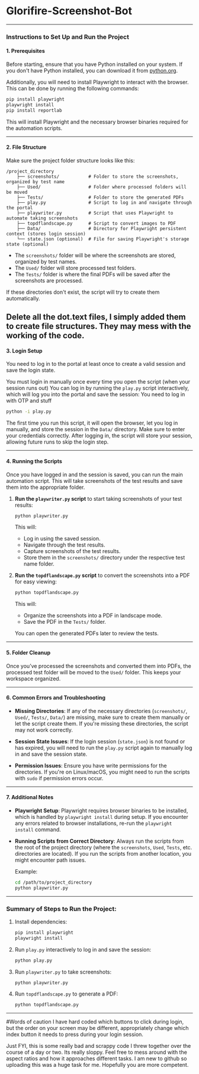 # Glorifire-Screenshot-Bot


---

### Instructions to Set Up and Run the Project

#### 1. **Prerequisites**

Before starting, ensure that you have Python installed on your system. If you don't have Python installed, you can download it from [python.org](https://www.python.org/downloads/).

Additionally, you will need to install Playwright to interact with the browser. This can be done by running the following commands:

```bash
pip install playwright
playwright install
pip install reportlab
```

This will install Playwright and the necessary browser binaries required for the automation scripts.

---

#### 2. **File Structure**

Make sure the project folder structure looks like this:

```
/project_directory
    ├── screenshots/           # Folder to store the screenshots, organized by test name
    ├── Used/                  # Folder where processed folders will be moved
    ├── Tests/                 # Folder to store the generated PDFs
    ├── play.py                # Script to log in and navigate through the portal
    ├── playwriter.py          # Script that uses Playwright to automate taking screenshots
    ├── topdflandscape.py      # Script to convert images to PDF
    ├── Data/                  # Directory for Playwright persistent context (stores login session)
    └── state.json (optional)  # File for saving Playwright's storage state (optional)
```

- The `screenshots/` folder will be where the screenshots are stored, organized by test names.
- The `Used/` folder will store processed test folders.
- The `Tests/` folder is where the final PDFs will be saved after the screenshots are processed.

If these directories don't exist, the script will try to create them automatically. 

Delete all the dot.text files, I simply added them to create file structures. They may mess with the working of the code.
---

#### 3. **Login Setup**

You need to log in to the portal at least once to create a valid session and save the login state. 

You must login in manually once every time you open the script (when your session runs out)
You can log in by running the `play.py` script interactively, which will log you into the portal and save the session:
You need to log in with OTP and stuff

```bash
python -i play.py
```

The first time you run this script, it will open the browser, let you log in manually, and store the session in the `Data/` directory. Make sure to enter your credentials correctly. After logging in, the script will store your session, allowing future runs to skip the login step.

---

#### 4. **Running the Scripts**

Once you have logged in and the session is saved, you can run the main automation script. This will take screenshots of the test results and save them into the appropriate folder. 

1. **Run the `playwriter.py` script** to start taking screenshots of your test results:
   
   ```bash
   python playwriter.py
   ```

   This will:
   - Log in using the saved session.
   - Navigate through the test results.
   - Capture screenshots of the test results.
   - Store them in the `screenshots/` directory under the respective test name folder.

2. **Run the `topdflandscape.py` script** to convert the screenshots into a PDF for easy viewing:

   ```bash
   python topdflandscape.py
   ```

   This will:
   - Organize the screenshots into a PDF in landscape mode.
   - Save the PDF in the `Tests/` folder.

   You can open the generated PDFs later to review the tests.

---

#### 5. **Folder Cleanup**

Once you’ve processed the screenshots and converted them into PDFs, the processed test folder will be moved to the `Used/` folder. This keeps your workspace organized.

---

#### 6. **Common Errors and Troubleshooting**

- **Missing Directories**: If any of the necessary directories (`screenshots/`, `Used/`, `Tests/`, `Data/`) are missing, make sure to create them manually or let the script create them. If you're missing these directories, the script may not work correctly.
  
- **Session State Issues**: If the login session (`state.json`) is not found or has expired, you will need to run the `play.py` script again to manually log in and save the session state.

- **Permission Issues**: Ensure you have write permissions for the directories. If you're on Linux/macOS, you might need to run the scripts with `sudo` if permission errors occur.

---

#### 7. **Additional Notes**

- **Playwright Setup**: Playwright requires browser binaries to be installed, which is handled by `playwright install` during setup. If you encounter any errors related to browser installations, re-run the `playwright install` command.
  
- **Running Scripts from Correct Directory**: Always run the scripts from the root of the project directory (where the `screenshots`, `Used`, `Tests`, etc. directories are located). If you run the scripts from another location, you might encounter path issues.

  Example:

  ```bash
  cd /path/to/project_directory
  python playwriter.py
  ```

---

### Summary of Steps to Run the Project:

1. Install dependencies:
   ```bash
   pip install playwright
   playwright install
   ```

2. Run `play.py` interactively to log in and save the session:
   ```bash
   python play.py
   ```

3. Run `playwriter.py` to take screenshots:
   ```bash
   python playwriter.py
   ```

4. Run `topdflandscape.py` to generate a PDF:
   ```bash
   python topdflandscape.py
   ```

---



#Words of caution
I have hard coded which buttons to click during login, but the order on your screen may be different, appropriately change which index button it needs to press during your login session. 

Just FYI, this is some really bad and scrappy code I threw together over the course of a day or two. Its really sloppy. Feel free to mess around with the aspect ratios and how it approaches different tasks. 
I am new to github so uploading this was a huge task for me. Hopefully you are more competent.
